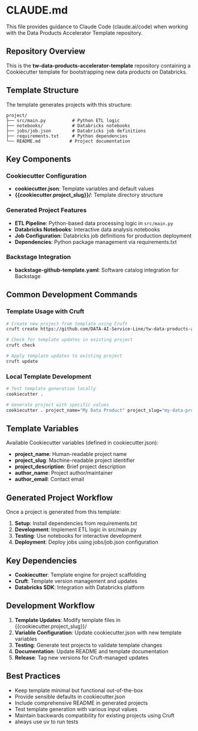 # CLAUDE.md

This file provides guidance to Claude Code (claude.ai/code) when working with the Data Products Accelerator Template repository.

## Repository Overview

This is the **tw-data-products-accelerator-template** repository containing a Cookiecutter template for bootstrapping new data products on Databricks.

## Template Structure

The template generates projects with this structure:
```
project/
├── src/main.py          # Python ETL logic
├── notebooks/           # Databricks notebooks
├── jobs/job.json        # Databricks job definitions
├── requirements.txt     # Python dependencies
└── README.md           # Project documentation
```

## Key Components

### Cookiecutter Configuration
- **cookiecutter.json**: Template variables and default values
- **{{cookiecutter.project_slug}}/**: Template directory structure

### Generated Project Features
- **ETL Pipeline**: Python-based data processing logic in `src/main.py`
- **Databricks Notebooks**: Interactive data analysis notebooks
- **Job Configuration**: Databricks job definitions for production deployment
- **Dependencies**: Python package management via requirements.txt

### Backstage Integration
- **backstage-github-template.yaml**: Software catalog integration for Backstage

## Common Development Commands

### Template Usage with Cruft

```bash
# Create new project from template using Cruft
cruft create https://github.com/DATA-AI-Service-Line/tw-data-products-accelerator-template

# Check for template updates in existing project
cruft check

# Apply template updates to existing project
cruft update
```

### Local Template Development

```bash
# Test template generation locally
cookiecutter .

# Generate project with specific values
cookiecutter . project_name="My Data Product" project_slug="my-data-product"
```

## Template Variables

Available Cookiecutter variables (defined in cookiecutter.json):
- **project_name**: Human-readable project name
- **project_slug**: Machine-readable project identifier
- **project_description**: Brief project description
- **author_name**: Project author/maintainer
- **author_email**: Contact email

## Generated Project Workflow

Once a project is generated from this template:

1. **Setup**: Install dependencies from requirements.txt
2. **Development**: Implement ETL logic in src/main.py
3. **Testing**: Use notebooks for interactive development
4. **Deployment**: Deploy jobs using jobs/job.json configuration

## Key Dependencies

- **Cookiecutter**: Template engine for project scaffolding
- **Cruft**: Template version management and updates
- **Databricks SDK**: Integration with Databricks platform

## Development Workflow

1. **Template Updates**: Modify template files in {{cookiecutter.project_slug}}/
2. **Variable Configuration**: Update cookiecutter.json with new template variables
3. **Testing**: Generate test projects to validate template changes
4. **Documentation**: Update README and template documentation
5. **Release**: Tag new versions for Cruft-managed updates

## Best Practices

- Keep template minimal but functional out-of-the-box
- Provide sensible defaults in cookiecutter.json
- Include comprehensive README in generated projects
- Test template generation with various input values
- Maintain backwards compatibility for existing projects using Cruft
- always use uv to run tests
